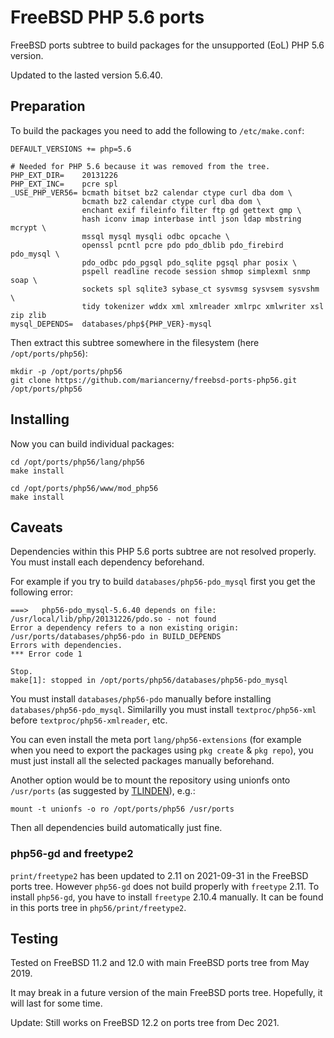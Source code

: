 # FreeBSD PHP 5.6 ports

FreeBSD ports subtree to build packages for the unsupported (EoL) PHP 5.6 version.

Updated to the lasted version 5.6.40.

## Preparation

To build the packages you need to add the following to `/etc/make.conf`:

    DEFAULT_VERSIONS += php=5.6
    
    # Needed for PHP 5.6 because it was removed from the tree.
    PHP_EXT_DIR=    20131226
    PHP_EXT_INC=    pcre spl
    _USE_PHP_VER56= bcmath bitset bz2 calendar ctype curl dba dom \
                    bcmath bz2 calendar ctype curl dba dom \
                    enchant exif fileinfo filter ftp gd gettext gmp \
                    hash iconv imap interbase intl json ldap mbstring mcrypt \
                    mssql mysql mysqli odbc opcache \
                    openssl pcntl pcre pdo pdo_dblib pdo_firebird pdo_mysql \
                    pdo_odbc pdo_pgsql pdo_sqlite pgsql phar posix \
                    pspell readline recode session shmop simplexml snmp soap \
                    sockets spl sqlite3 sybase_ct sysvmsg sysvsem sysvshm \
                    tidy tokenizer wddx xml xmlreader xmlrpc xmlwriter xsl zip zlib
    mysql_DEPENDS=  databases/php${PHP_VER}-mysql

Then extract this subtree somewhere in the filesystem (here `/opt/ports/php56`):

	mkdir -p /opt/ports/php56
	git clone https://github.com/mariancerny/freebsd-ports-php56.git /opt/ports/php56

## Installing

Now you can build individual packages:

	cd /opt/ports/php56/lang/php56
	make install

	cd /opt/ports/php56/www/mod_php56
	make install

## Caveats

Dependencies within this PHP 5.6 ports subtree are not resolved properly. You must install each dependency beforehand.

For example if you try to build `databases/php56-pdo_mysql` first you get the following error:
    
    ===>   php56-pdo_mysql-5.6.40 depends on file: /usr/local/lib/php/20131226/pdo.so - not found
    Error a dependency refers to a non existing origin: /usr/ports/databases/php56-pdo in BUILD_DEPENDS
    Errors with dependencies.
    *** Error code 1
    
    Stop.
    make[1]: stopped in /opt/ports/php56/databases/php56-pdo_mysql

You must install `databases/php56-pdo` manually before installing `databases/php56-pdo_mysql`.
Similarilly you must install `textproc/php56-xml` before `textproc/php56-xmlreader`, etc.

You can even install the meta port `lang/php56-extensions` (for example when you need to export the packages using `pkg create` & `pkg repo`),
you must just install all the selected packages manually beforehand.

Another option would be to mount the repository using unionfs onto `/usr/ports` (as suggested by [TLINDEN](https://github.com/mariancerny/freebsd-ports-php56/issues/5)), e.g.:

    mount -t unionfs -o ro /opt/ports/php56 /usr/ports

Then all dependencies build automatically just fine.

### php56-gd and freetype2

`print/freetype2` has been updated to 2.11 on 2021-09-31 in the FreeBSD ports tree.
However `php56-gd` does not build properly with `freetype` 2.11.
To install `php56-gd`, you have to install `freetype` 2.10.4 manually. It can be found in this ports tree in `php56/print/freetype2`.

## Testing

Tested on FreeBSD 11.2 and 12.0 with main FreeBSD ports tree from May 2019.

It may break in a future version of the main FreeBSD ports tree. Hopefully, it will last for some time.

Update: Still works on FreeBSD 12.2 on ports tree from Dec 2021.

